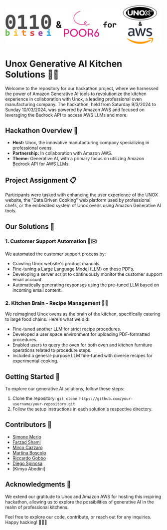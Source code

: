 # ![Logo](hackathon.png)

# Unox Generative AI Kitchen Solutions 🍳🤖

Welcome to the repository for our hackathon project, where we harnessed the power of Amazon Generative AI tools to revolutionize the kitchen experience in collaboration with Unox, a leading professional oven manufacturing company. The hackathon, held from Saturday 9/3/2024 to Sunday 10/03/2024, was powered by Amazon AWS and focused on leveraging the Bedrock API to access AWS LLMs and more.

## Hackathon Overview 🚀

- **Host:** Unox, the innovative manufacturing company specializing in professional ovens.
- **Partnership:** In collaboration with Amazon AWS.
- **Theme:** Generative AI, with a primary focus on utilizing Amazon Bedrock API for AWS LLMs.

## Project Assignment 📋

Participants were tasked with enhancing the user experience of the UNOX website, the "Data Driven Cooking" web platform used by professional chefs, or the embedded system of Unox ovens using Amazon Generative AI tools.

## Our Solutions 🌟

### 1. Customer Support Automation 🤖✉️

We automated the customer support process by:

- Crawling Unox website's product manuals.
- Fine-tuning a Large Language Model (LLM) on these PDFs.
- Developing a server script to continuously monitor the customer support email account.
- Automatically generating responses using the pre-tuned LLM based on incoming email content.

### 2. Kitchen Brain - Recipe Management 🍲🧠

We reimagined Unox ovens as the brain of the kitchen, specifically catering to large food chains. Here's what we did:

- Fine-tuned another LLM for strict recipe procedures.
- Developed a user space environment for uploading PDF-formatted procedures.
- Enabled users to query the oven for both oven and kitchen furniture operations related to procedure steps.
- Included a general-purpose LLM fine-tuned with diverse recipes for experimental cooking.

## Getting Started 🚀

To explore our generative AI solutions, follow these steps:

1. Clone the repository: `git clone https://github.com/your-username/your-repository.git`
2. Follow the setup instructions in each solution's respective directory.

## Contributors 👥

- [Simone Merlo](https://www.linkedin.com/in/simone-merlo-2858882a9/)
- [Farzad Shami](https://www.linkedin.com/in/farzad-shami/)
- [Mirco Cazzaro](https://www.linkedin.com/in/mirco-cazzaro-360b20235/)
- [Martina Boscolo](https://www.linkedin.com/in/martina-boscolo-bacheto/)
- [Riccardo Gobbo](https://www.linkedin.com/in/riccardogobbo/)
- [Diego Spinosa](https://www.linkedin.com/in/diego-spinosa/)
- [Kimya Abedini]

## Acknowledgments 🙌

We extend our gratitude to Unox and Amazon AWS for hosting this inspiring hackathon, allowing us to explore the possibilities of generative AI in the realm of professional kitchens.

Feel free to explore our code, contribute, or reach out for any inquiries. Happy hacking! 🍴🔧✨